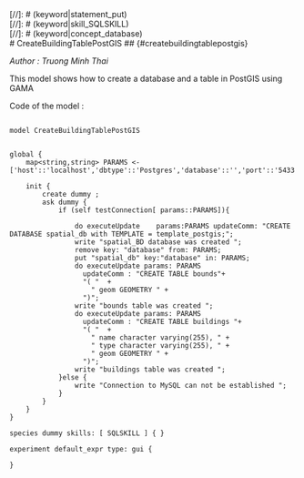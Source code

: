 [//]: # (keyword|statement_remove)
<div class='gama-keyword-style' id ='185_0_618_statement-remove'></div>
[//]: # (keyword|statement_put)
<div class='gama-keyword-style' id ='185_1_614_statement-put'></div>
[//]: # (keyword|skill_SQLSKILL)
<div class='gama-keyword-style' id ='185_2_1165_skill-SQLSKILL'></div>
[//]: # (keyword|concept_database)
<div class='gama-keyword-style' id ='185_3_28_concept-database'></div>
#  CreateBuildingTablePostGIS ## {#createbuildingtablepostgis}


_Author : Truong Minh Thai_

This model shows how to create a database and a table in PostGIS using GAMA
 

Code of the model : 

```

model CreateBuildingTablePostGIS


global {
	map<string,string> PARAMS <-  ['host'::'localhost','dbtype'::'Postgres','database'::'','port'::'5433','user'::'postgres','passwd'::'tmt'];

	init {
		create dummy ;
		ask dummy {
			if (self testConnection[ params::PARAMS]){
				
 			    do executeUpdate    params:PARAMS updateComm: "CREATE DATABASE spatial_db with TEMPLATE = template_postgis;"; 
 			    write "spatial_BD database was created ";
 			    remove key: "database" from: PARAMS;
				put "spatial_db" key:"database" in: PARAMS;
				do executeUpdate params: PARAMS 
				  updateComm : "CREATE TABLE bounds"+
				  "( "  +
                    " geom GEOMETRY " + 
                  ")";
				write "bounds table was created ";
				do executeUpdate params: PARAMS 
				  updateComm : "CREATE TABLE buildings "+
				  "( "  +
                   	" name character varying(255), " + 
                    " type character varying(255), " + 
                    " geom GEOMETRY " + 
                  ")";
                write "buildings table was created ";
 			}else {
 				write "Connection to MySQL can not be established ";
 			}	
		}
	}
}

species dummy skills: [ SQLSKILL ] { }
   
experiment default_expr type: gui {

}
```